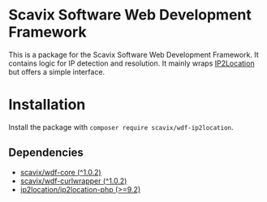 Scavix Software Web Development Framework
=========================================
This is a package for the Scavix Software Web Development Framework.
It contains logic for IP detection and resolution. It mainly wraps [IP2Location](https://lite.ip2location.com/ip2location-lite) but offers a simple interface.

Installation
============
Install the package with `composer require scavix/wdf-ip2location`.

Dependencies
------------
* [scavix/wdf-core (^1.0.2)](https://packagist.org/packages/scavix/wdf-core#v1.0.2)
* [scavix/wdf-curlwrapper (^1.0.2)](https://packagist.org/packages/scavix/wdf-curlwrapper#v1.0.2)
* [ip2location/ip2location-php (>=9.2)](https://packagist.org/packages/ip2location/ip2location-php#v9.2)
